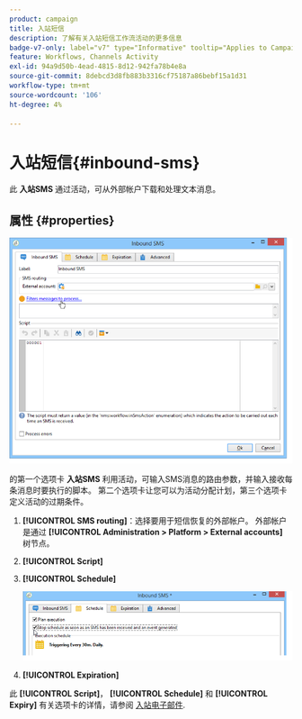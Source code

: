 ```yaml
---
product: campaign
title: 入站短信
description: 了解有关入站短信工作流活动的更多信息
badge-v7-only: label="v7" type="Informative" tooltip="Applies to Campaign Classic v7 only"
feature: Workflows, Channels Activity
exl-id: 94a9d50b-4ead-4815-8d12-942fa78b4e8a
source-git-commit: 8debcd3d8fb883b3316cf75187a86bebf15a1d31
workflow-type: tm+mt
source-wordcount: '106'
ht-degree: 4%

---
```


# 入站短信{#inbound-sms}



此 **入站SMS** 通过活动，可从外部帐户下载和处理文本消息。

## 属性 {#properties}

![](assets/sms_rec_edit.png)

的第一个选项卡 **入站SMS** 利用活动，可输入SMS消息的路由参数，并输入接收每条消息时要执行的脚本。 第二个选项卡让您可以为活动分配计划，第三个选项卡定义活动的过期条件。

1. **[!UICONTROL SMS routing]**：选择要用于短信恢复的外部帐户。 外部帐户是通过 **[!UICONTROL Administration > Platform > External accounts]** 树节点。
1. **[!UICONTROL Script]**
1. **[!UICONTROL Schedule]**

   ![](assets/sms_rec_edit_2.png)

1. **[!UICONTROL Expiration]**

此 **[!UICONTROL Script]**， **[!UICONTROL Schedule]** 和 **[!UICONTROL Expiry]** 有关选项卡的详情，请参阅 [入站电子邮件](inbound-emails.md).
